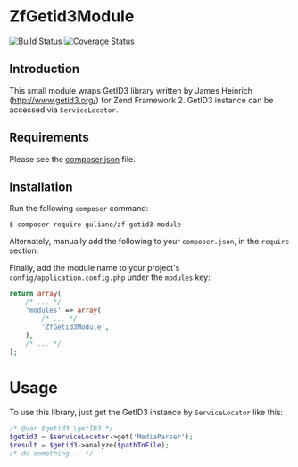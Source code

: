 ZfGetid3Module
=======
[![Build Status](https://travis-ci.org/guliano/zf-getid3-module.svg)](https://travis-ci.org/guliano/zf-getid3-module)
[![Coverage Status](https://coveralls.io/repos/guliano/zf-getid3-module/badge.svg?branch=master)](https://coveralls.io/r/guliano/zf-getid3-module?branch=master)

Introduction
------------

This small module wraps GetID3 library written by James Heinrich (http://www.getid3.org/) for Zend Framework 2. GetID3 instance can be accessed via `ServiceLocator`.

Requirements
------------

Please see the [composer.json](composer.json) file.

Installation
------------

Run the following `composer` command:

```console
$ composer require guliano/zf-getid3-module
```

Alternately, manually add the following to your `composer.json`, in the `require` section:

Finally, add the module name to your project's `config/application.config.php` under the `modules`
key:

```php
return array(
    /* ... */
    'modules' => array(
        /* ... */
        'ZfGetid3Module',
    ),
    /* ... */
);
```

Usage
=====
To use this library, just get the GetID3 instance by `ServiceLocator` like this:
```php
/* @var $getid3 \getID3 */
$getid3 = $serviceLocator->get('MediaParser');
$result = $getid3->analyze($pathToFile);
/* do something... */
```